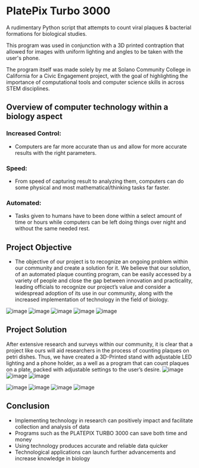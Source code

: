 # PlatePix Turbo 3000
A rudimentary Python script that attempts to count viral plaques &amp; bacterial formations for biological studies.

This program was used in conjunction with a 3D printed contraption that allowed for images with uniform lighting and angles to be taken with the user's phone.

The program itself was made solely by me at Solano Community College in California for a Civic Engagement project, with the goal of highlighting the importance of computational tools and computer science skills in across STEM disciplines.

## Overview of computer technology within a biology aspect
### Increased Control:
* Computers are far more accurate than us and allow for more accurate results with the right parameters.
### Speed:
* From speed of capturing result to analyzing them, computers can do some physical and most mathematical/thinking tasks far faster.
### Automated:
* Tasks given to humans have to been done within a select amount of time or hours while computers can be left doing things over night and without the same needed rest.

## Project Objective
* The objective of our project is to recognize an ongoing problem within our community and create a solution for it. We believe that our solution, of an automated plaque counting program, can be easily accessed by a variety of people and close the gap between innovation and practicality, leading officials to recognize our project’s value and consider a widespread adoption of its use in our community, along with the increased implementation of technology in the field of biology.

![image](https://github.com/Iemontine/plaque-counter/assets/95956143/f8cae9f4-57b0-4d50-8681-b830910fdc1f)
![image](https://github.com/Iemontine/plaque-counter/assets/95956143/14252421-7294-4d69-bacb-2f737bdbee3f)
![image](https://github.com/Iemontine/plaque-counter/assets/95956143/c86d431f-c427-4102-948c-16352f359432)
![image](https://github.com/Iemontine/plaque-counter/assets/95956143/08164ce7-268e-4a1f-b4bd-2609f803a27c)
![image](https://github.com/Iemontine/plaque-counter/assets/95956143/543f250b-80e3-45a4-ada6-da6132f852ee)

## Project Solution
After extensive research and surveys within our community, it is clear that a project like ours will aid researchers in the process of counting plaques on petri dishes. 
Thus, we have created a 3D-Printed stand with adjustable LED lighting and a phone holder, as a well as a program that can count plaques on a plate, packed with adjustable settings to the user’s desire. 
![image](https://github.com/Iemontine/plaque-counter/assets/95956143/206304fc-cd0e-4eac-b64b-eae31712087f)
![image](https://github.com/Iemontine/plaque-counter/assets/95956143/e4a0b12c-650c-4b64-9ae2-9c40b851b741)
![image](https://github.com/Iemontine/plaque-counter/assets/95956143/db7cc657-43b8-461a-afc3-6076a387956e)

![image](https://github.com/Iemontine/plaque-counter/assets/95956143/6a761b10-e46b-49e3-bb9d-146290951d99)
![image](https://github.com/Iemontine/plaque-counter/assets/95956143/d8f5902b-71ed-4647-a15f-8ac5514af037)
![image](https://github.com/Iemontine/plaque-counter/assets/95956143/81c542e2-b62b-4235-b54c-5db449ee8e83)
![image](https://github.com/Iemontine/plaque-counter/assets/95956143/97c35ce0-f962-43c1-a5da-c0f96f2180b7)

## Conclusion
* Implementing technology in research can positively impact and facilitate collection and analysis of data
* Programs such as the PLATEPIX TURBO 3000 can save both time and money
* Using technology produces accurate and reliable data quicker
* Technological applications can launch further advancements and increase knowledge in biology
